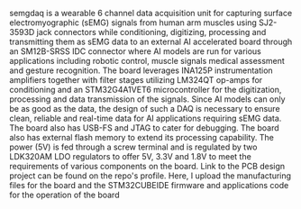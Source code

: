 semgdaq is a wearable 6 channel data acquisition unit for capturing surface electromyographic (sEMG) signals from human arm muscles using SJ2-3593D jack connectors while conditioning, digitizing, processing and transmitting them as sEMG data to an external AI accelerated board through an SM12B-SRSS IDC connector where AI models are run for various applications including robotic control, muscle signals medical assessment and gesture recognition. The board leverages INA125P instrumentation amplifiers together with filter stages utilizing LM324QT op-amps for conditioning and an STM32G4A1VET6 microcontroller for the digitization, processing and data transmission of the signals. Since AI models can only be as good as the data, the design of such a DAQ is necessary to ensure clean, reliable and real-time data for AI applications requiring sEMG data. The board also has USB-FS and JTAG to cater for debugging. The board also has external flash memory to extend its processing capability. The power (5V) is fed through a screw terminal and is regulated by two LDK320AM LDO regulators to offer 5V, 3.3V and 1.8V to meet the requirements of various components on the board. Link to the PCB design project can be found on the repo's profile. Here, I upload the manufacturing files for the board and the STM32CUBEIDE firmware and applications code for the operation of the board
